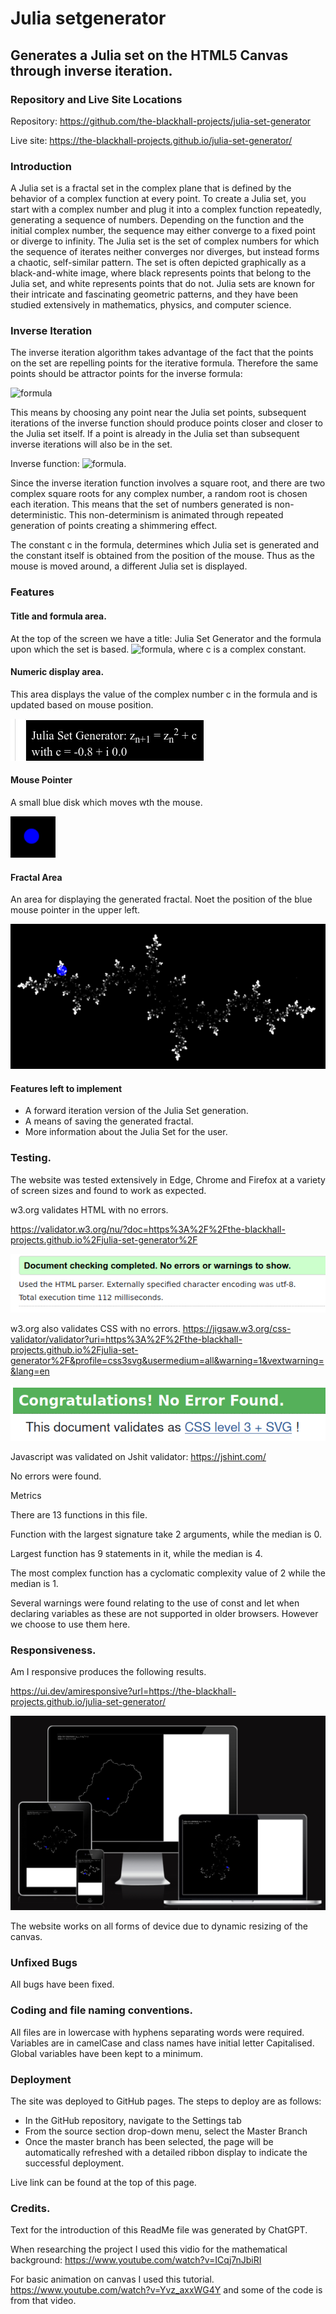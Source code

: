 # Julia setgenerator
## Generates a Julia set on the HTML5 Canvas through inverse iteration.

### Repository and Live Site Locations

Repository: https://github.com/the-blackhall-projects/julia-set-generator

Live site: https://the-blackhall-projects.github.io/julia-set-generator/

### Introduction
A Julia set is a fractal set in the complex plane that is defined by the behavior of a complex function at every point. To create a Julia set, you start with a complex number and plug it into a complex function repeatedly, generating a sequence of numbers. Depending on the function and the initial complex number, the sequence may either converge to a fixed point or diverge to infinity. The Julia set is the set of complex numbers for which the sequence of iterates neither converges nor diverges, but instead forms a chaotic, self-similar pattern. The set is often depicted graphically as a black-and-white image, where black represents points that belong to the Julia set, and white represents points that do not. Julia sets are known for their intricate and fascinating geometric patterns, and they have been studied extensively in mathematics, physics, and computer science.
### Inverse Iteration
The inverse iteration algorithm takes advantage of the fact that the points on the set are repelling points for the iterative formula.  Therefore the same points should be attractor points for the inverse formula:

<img src="https://latex.codecogs.com/svg.latex?\ z_{n+1}=z_{n}^{2}+c" title="formula" />

 This means by choosing any point near the Julia set points, subsequent iterations of the inverse function should produce points closer and closer to the Julia set itself.  If a point is already in the Julia set than subsequent inverse iterations will also be in the set.

Inverse function: 
<img src="https://latex.codecogs.com/svg.latex?\ z_{n+1}=\sqrt{z_{n}-c}" title="formula">.

Since the inverse iteration function involves a square root, and there are two complex square roots for any complex number, a random root is chosen each iteration.  This means that the set of numbers generated is non-deterministic.  This non-determinism is animated through repeated generation of points creating a shimmering effect.

The constant c in the formula, determines which Julia set is generated and the constant itself is obtained from the position of the mouse.  Thus as the mouse is moved around, a different Julia set is displayed.

### Features
#### Title and formula area.
At the top of the screen we have a title: Julia Set Generator and the formula upon which the set is based.  <img src="https://latex.codecogs.com/svg.latex?\ z_{n+1}=z_{n}^{2}+c" title="formula" />, where c is a complex constant.
#### Numeric display area.
This area displays the value of the complex number c in the formula and is updated based on mouse position.

![Numeric Display Area](https://github.com/the-blackhall-projects/julia-set-generator/blob/main/assets/images/numeric-display-area.png?raw=true)

#### Mouse Pointer

A small blue disk which moves wth the mouse. 

![Mouse Pointer](https://github.com/the-blackhall-projects/julia-set-generator/blob/main/assets/images/pointer.png?raw=true)

#### Fractal Area
An area for displaying the generated fractal. Noet the position of the blue mouse pointer in the upper left. 

![Fractal Area](https://github.com/the-blackhall-projects/julia-set-generator/blob/main/assets/images/fractal-area.png?raw=true)

#### Features left to implement

* A forward iteration version of the Julia Set generation.
* A means of saving the generated fractal.
* More information about the Julia Set for the user.

### Testing.

The website was tested extensively in Edge, Chrome and Firefox at a variety of screen sizes and found to work as expected.

w3.org validates HTML with no errors. 

https://validator.w3.org/nu/?doc=https%3A%2F%2Fthe-blackhall-projects.github.io%2Fjulia-set-generator%2F

![HTML Validation](https://github.com/the-blackhall-projects/julia-set-generator/blob/main/assets/images/html-validation.png?raw=true)


w3.org also validates CSS with no errors.
https://jigsaw.w3.org/css-validator/validator?uri=https%3A%2F%2Fthe-blackhall-projects.github.io%2Fjulia-set-generator%2F&profile=css3svg&usermedium=all&warning=1&vextwarning=&lang=en

![CSS Validation](https://github.com/the-blackhall-projects/julia-set-generator/blob/main/assets/images/css-validation.png?raw=true)

Javascript was validated on Jshit validator:
https://jshint.com/

No errors were found. 

Metrics

There are 13 functions in this file.

Function with the largest signature take 2 arguments, while the median is 0.

Largest function has 9 statements in it, while the median is 4.

The most complex function has a cyclomatic complexity value of 2 while the median is 1.

Several warnings were found relating to the use of const and let when declaring variables as these are not supported in older browsers.  However we choose to use them here. 

### Responsiveness.

Am I responsive produces the following results.

https://ui.dev/amiresponsive?url=https://the-blackhall-projects.github.io/julia-set-generator/



![Responsiveness](https://github.com/the-blackhall-projects/julia-set-generator/blob/main/assets/images/responsive-screenshots.png?raw=true)

The website works on all forms of device due to dynamic resizing of the canvas.

### Unfixed Bugs

All bugs have been fixed.

### Coding and file naming conventions.

All files are in lowercase with hyphens separating words were required.
Variables are in camelCase and class names have initial letter Capitalised.
Global variables have been kept to a minimum.

### Deployment

The site was deployed to GitHub pages. The steps to deploy are as follows:

* In the GitHub repository, navigate to the Settings tab
*   From the source section drop-down menu, select the Master Branch
*   Once the master branch has been selected, the page will be automatically refreshed with a detailed ribbon display to indicate the successful deployment.

Live link can be found at the top of this page.

### Credits.

Text for the introduction of this ReadMe file was generated by ChatGPT.

When researching the project I used this vidio for the mathematical background:
https://www.youtube.com/watch?v=ICqj7nJbiRI

For basic animation on canvas I used this tutorial.
https://www.youtube.com/watch?v=Yvz_axxWG4Y
and some of the code is from that video.
